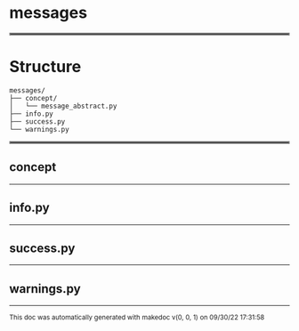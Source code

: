 # messages

<hr style="border:2px solid gray"> </hr>

# Structure

```
messages/
├── concept/
│   └── message_abstract.py
├── info.py
├── success.py
└── warnings.py
```
<hr style="border:2px solid gray"> </hr>

## concept
>

---

## info.py
>

---

## success.py
>

---

## warnings.py
>

---





<sub>This doc was automatically generated with makedoc v(0, 0, 1) on  09/30/22 17:31:58 